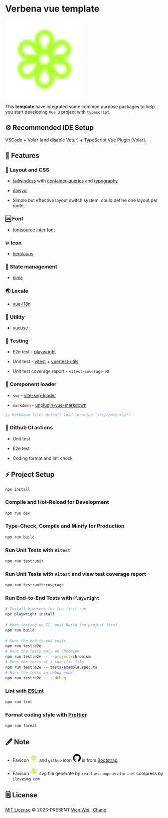 # Verbena vue template

<img src="public/favicon.svg" width="250"/>

This **template** have integrated some common purpose packages to help you start developing `Vue 3` project with `typescript`.

## ⚙️ Recommended IDE Setup

[VSCode](https://code.visualstudio.com/) + [Volar](https://marketplace.visualstudio.com/items?itemName=Vue.volar) (and disable Vetur) + [TypeScript Vue Plugin (Volar)](https://marketplace.visualstudio.com/items?itemName=Vue.vscode-typescript-vue-plugin).

## 🚀 Features

### 💠 Layout and CSS

- [tailwindcss](https://tailwindcss.com/) with [container-queries](https://github.com/tailwindlabs/tailwindcss-container-queries) and [typography](https://tailwindcss.com/docs/typography-plugin)

- [daisyui](https://daisyui.com/)

- Simple but effective layout switch system, could define one layout per route.

### 🆒 Font

- [fontsource inter font](https://fontsource.org/fonts/inter)

### 💥 Icon

- [heroicons](https://heroicons.com/)

### 🍍 State management

- [pinia](https://pinia.vuejs.org/)

### 🌏 Locale

- [vue-i18n](https://vue-i18n.intlify.dev/)

### 🧭 Utility

- [vueuse](https://vueuse.org/)

### 🦅 Testing

- E2e test - [playwright](https://playwright.dev/)

- Unit test - [vitest](https://vitest.dev/) + [vue/test-utils](https://test-utils.vuejs.org/guide/)

- Unit test coverage report - `vitest/coverage-v8`

### 🚎 Component loader

- `svg` - [vite-svg-loader](https://github.com/jpkleemans/vite-svg-loader)

- `markdown` - [unplugin-vue-markdown](https://github.com/unplugin/unplugin-vue-markdown)

```js
// Markdown files default load location `src/contents/**`
```

### 🤖 Github CI actions

- Unit test

- E2e test

- Coding format and lint check

## ⚡ Project Setup

```sh
npm install
```

### Compile and Hot-Reload for Development

```sh
npm run dev
```

### Type-Check, Compile and Minify for Production

```sh
npm run build
```

### Run Unit Tests with `Vitest`

```sh
npm run test:unit
```

### Run Unit Tests with `Vitest` and view test coverage report

```sh
npm run test:unit:coverage
```

### Run End-to-End Tests with `Playwright`

```sh
# Install browsers for the first run
npx playwright install

# When testing on CI, must build the project first
npm run build

# Runs the end-to-end tests
npm run test:e2e
# Runs the tests only on Chromium
npm run test:e2e -- --project=chromium
# Runs the tests of a specific file
npm run test:e2e -- tests/example.spec.ts
# Runs the tests in debug mode
npm run test:e2e -- --debug
```

### Lint with [ESLint](https://eslint.org/)

```sh
npm run lint
```

### Format coding style with [Prettier](https://prettier.io/)

```sh
npm run format
```

## 🖋️ Note

- Favicon <img src="src/assets/icons/site-logo.svg" width="25"/> and `github` icon <img src="src/assets/icons/github.svg" width="25"/> is from [Bootstrap](https://icons.getbootstrap.com/)

- Favicon <img src="src/assets/icons/site-logo.svg" width="25"/> svg file generate by `realfavicongenerator.net` compress by `iloveimg.com`

## 🗒️ License

[MIT License](https://github.com/silveryiris/verbena-vue-template/blob/master/LICENSE) © 2023-PRESENT [Wen Wei , Chang](https://github.com/silveryiris)
